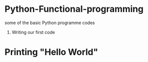 # Python-Functional-programming
some of the basic Python programme codes

1) Writing our first code
# Printing "Hello World"

